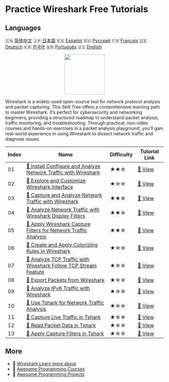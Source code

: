 # Practice Wireshark Free Tutorials

## Languages

🇨🇳 [简体中文](README_zh.md) 🇯🇵 [日本語](README_ja.md) 🇪🇸 [Español](README_es.md) 🇷🇺 [Русский](README_ru.md) 🇫🇷 [Français](README_fr.md) 🇩🇪 [Deutsch](README_de.md) 🇰🇷 [한국어](README_ko.md) 🇧🇷 [Português](README_pt.md) 🇺🇸 [English](README.md) 

<div align="center">
<img width="128px" src="https://file.labex.io/path/OuFutztV2dPZ.png">
</div>

Wireshark is a widely-used open-source tool for network protocol analysis and packet capturing. This Skill Tree offers a comprehensive learning path to master Wireshark. It’s perfect for cybersecurity and networking beginners, providing a structured roadmap to understand packet analysis, traffic monitoring, and troubleshooting. Through practical, non-video courses and hands-on exercises in a packet analysis playground, you’ll gain real-world experience in using Wireshark to dissect network traffic and diagnose issues.

|   Index | Name                                                                                                                                                                           | Difficulty   | Tutorial Link                                                                                                          |
|---------|--------------------------------------------------------------------------------------------------------------------------------------------------------------------------------|--------------|------------------------------------------------------------------------------------------------------------------------|
|      01 | [📖 Install Configure and Analyze Network Traffic with Wireshark](https://labex.io/en/tutorials/wireshark-install-configure-and-analyze-network-traffic-with-wireshark-415947) | ★★☆          | [🔗 View](https://labex.io/en/tutorials/wireshark-install-configure-and-analyze-network-traffic-with-wireshark-415947) |
|      02 | [📖 Explore and Customize Wireshark Interface](https://labex.io/en/tutorials/wireshark-explore-and-customize-wireshark-interface-415949)                                       | ★☆☆          | [🔗 View](https://labex.io/en/tutorials/wireshark-explore-and-customize-wireshark-interface-415949)                    |
|      03 | [📖 Capture and Analyze Network Traffic with Wireshark](https://labex.io/en/tutorials/wireshark-capture-and-analyze-network-traffic-with-wireshark-415956)                     | ★★☆          | [🔗 View](https://labex.io/en/tutorials/wireshark-capture-and-analyze-network-traffic-with-wireshark-415956)           |
|      04 | [📖 Analyze Network Traffic with Wireshark Display Filters](https://labex.io/en/tutorials/wireshark-analyze-network-traffic-with-wireshark-display-filters-415944)             | ★★☆          | [🔗 View](https://labex.io/en/tutorials/wireshark-analyze-network-traffic-with-wireshark-display-filters-415944)       |
|      05 | [📖 Apply Wireshark Capture Filters for Network Traffic Analysis](https://labex.io/en/tutorials/wireshark-apply-wireshark-capture-filters-for-network-traffic-analysis-415940) | ★★☆          | [🔗 View](https://labex.io/en/tutorials/wireshark-apply-wireshark-capture-filters-for-network-traffic-analysis-415940) |
|      06 | [📖 Create and Apply Colorizing Rules in Wireshark](https://labex.io/en/tutorials/wireshark-create-and-apply-colorizing-rules-in-wireshark-415941)                             | ★☆☆          | [🔗 View](https://labex.io/en/tutorials/wireshark-create-and-apply-colorizing-rules-in-wireshark-415941)               |
|      07 | [📖 Analyze TCP Traffic with Wireshark Follow TCP Stream Feature](https://labex.io/en/tutorials/wireshark-analyze-tcp-traffic-with-wireshark-follow-tcp-stream-feature-415946) | ★☆☆          | [🔗 View](https://labex.io/en/tutorials/wireshark-analyze-tcp-traffic-with-wireshark-follow-tcp-stream-feature-415946) |
|      08 | [📖 Export Packets from Wireshark](https://labex.io/en/tutorials/wireshark-export-packets-from-wireshark-415945)                                                               | ★☆☆          | [🔗 View](https://labex.io/en/tutorials/wireshark-export-packets-from-wireshark-415945)                                |
|      09 | [📖 Analyze IPv6 Traffic with Wireshark](https://labex.io/en/tutorials/wireshark-analyze-ipv6-traffic-with-wireshark-415950)                                                   | ★☆☆          | [🔗 View](https://labex.io/en/tutorials/wireshark-analyze-ipv6-traffic-with-wireshark-415950)                          |
|      10 | [📖 Use Tshark for Network Traffic Analysis](https://labex.io/en/tutorials/wireshark-use-tshark-for-network-traffic-analysis-415942)                                           | ★☆☆          | [🔗 View](https://labex.io/en/tutorials/wireshark-use-tshark-for-network-traffic-analysis-415942)                      |
|      11 | [📖 Capture Live Traffic in Tshark](https://labex.io/en/tutorials/wireshark-capture-live-traffic-in-tshark-548916)                                                             | ★☆☆          | [🔗 View](https://labex.io/en/tutorials/wireshark-capture-live-traffic-in-tshark-548916)                               |
|      12 | [📖 Read Packet Data in Tshark](https://labex.io/en/tutorials/wireshark-read-packet-data-in-tshark-548937)                                                                     | ★☆☆          | [🔗 View](https://labex.io/en/tutorials/wireshark-read-packet-data-in-tshark-548937)                                   |
|      13 | [📖 Apply Capture Filters in Tshark](https://labex.io/en/tutorials/wireshark-apply-capture-filters-in-tshark-548914)                                                           | ★☆☆          | [🔗 View](https://labex.io/en/tutorials/wireshark-apply-capture-filters-in-tshark-548914)                              |

## More

- 🔗 [Wireshark Learn more about](https://labex.io/en/skilltrees/wireshark)
- 🔗 [Awesome Programming Courses](https://github.com/labex-labs/awesome-programming-courses)
- 🔗 [Awesome Programming Projects](https://github.com/labex-labs/awesome-programming-projects)

